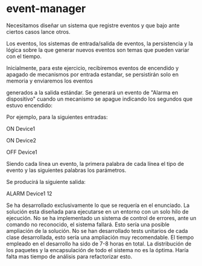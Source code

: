 # event-manager
Necesitamos diseñar un sistema que registre eventos y que bajo ante ciertos casos lance otros. 

Los eventos, los sistemas de entrada/salida de eventos, la persistencia y la lógica sobre la que generar nuevos eventos son temas que pueden variar con el tiempo.

Inicialmente, para este ejercicio, recibiremos eventos de encendido y apagado de mecanismos por entrada estandar, se persistirán solo en memoria y enviaremos los eventos

generados a la salida estándar. Se generará un evento de "Alarma en dispositivo" cuando un mecanismo se apague indicando los segundos que estuvo encendido:

 

Por ejemplo, para la siguientes entradas: 

ON Device1

ON Device2

OFF Device1

 

Siendo cada línea un evento, la primera palabra de cada línea el tipo de evento y las siguientes palabras los parámetros.

Se producirá la siguiente salida:

ALARM Device1 12


Se ha desarrollado exclusivamente lo que se requería en el enunciado.
La solución esta diseñada para ejecutarse en un entorno con un solo hilo de ejecución.
No se ha implementado un sistema de control de errores, ante un comando no reconocido, el sistema fallará. Esto sería una posible ampliación de la solución.
No se han desarrollado tests unitarios de cada clase desarrollada, esto sería una ampliación muy recomendable.
El tiempo empleado en el desarrollo ha sido de 7-8 horas en total.
La distribución de los paquetes y la encapsulación de todo el sistema no es la óptima. Haría falta mas tiempo de análisis para refactorizar esto.
